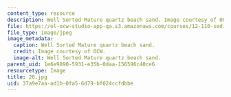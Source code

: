 ```yaml
---
content_type: resource
description: Well Sorted Mature quartz beach sand. Image courtesy of OCW.
file: https://ol-ocw-studio-app-qa.s3.amazonaws.com/courses/12-110-sedimentary-geology-fall-2004/37a9e7aaad1b0fa56d79bf024ccfdbbe_20.jpg
file_type: image/jpeg
image_metadata:
  caption: Well Sorted Mature quartz beach sand.
  credit: Image courtesy of OCW.
  image-alt: Well Sorted Mature quartz beach sand.
parent_uid: 1e6e9890-5931-e35b-0daa-156596c40ce6
resourcetype: Image
title: 20.jpg
uid: 37a9e7aa-ad1b-0fa5-6d79-bf024ccfdbbe
---
```

